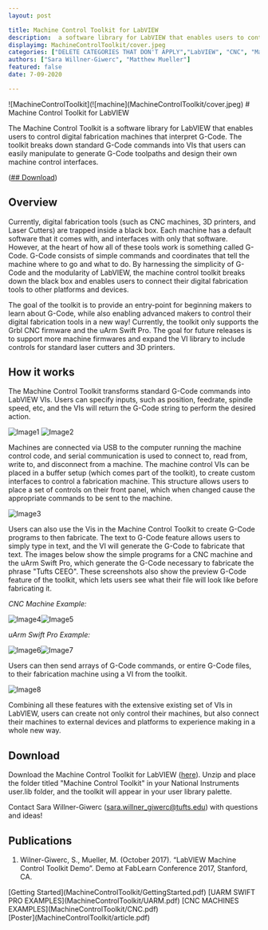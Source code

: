```yaml
---
layout: post

title: Machine Control Toolkit for LabVIEW
description:  a software library for LabVIEW that enables users to control digital fabrication machines that interpret G-Code.
displayimg: MachineControlToolkit/cover.jpeg
categories: ["DELETE CATEGORIES THAT DON'T APPLY","LabVIEW", "CNC", "Machine"]
authors: ["Sara Willner-Giwerc", "Matthew Mueller"]
featured: false
date: 7-09-2020

---
```



<!--IMAGE_TEXT_OVERLAY creates a image with a text box over it--------------------->
<div class="image_text_overlay" markdown="1">
![MachineControlToolkit](![machine](MachineControlToolkit/cover.jpeg)
# Machine Control Toolkit for LabVIEW

The Machine Control Toolkit is a software library for LabVIEW that enables users to control digital fabrication machines that interpret G-Code. The toolkit breaks down standard G-Code commands into VIs that users can easily manipulate to generate G-Code toolpaths and design their own machine control interfaces.
</div>

<!--document creates a grid of documentss--------------------->
<div class="free_write" markdown="1">

([## Download](https://drive.google.com/file/d/121SOGopm3A8Asyn82Torgmb0_WXdoahU/view?usp=sharing))


## Overview


Currently, digital fabrication tools (such as CNC machines, 3D printers, and Laser Cutters) are trapped inside a black box. Each machine has a default software that it comes with, and interfaces with only that software. However, at the heart of how all of these tools work is something called G-Code. G-Code consists of simple commands and coordinates that tell the machine where to go and what to do. By harnessing the simplicity of G-Code and the modularity of LabVIEW, the machine control toolkit breaks down the black box and enables users to connect their digital fabrication tools to other platforms and devices.

The goal of the toolkit is to provide an entry-point for beginning makers to learn about G-Code, while also enabling advanced makers to control their digital fabrication tools in a new way! Currently, the toolkit only supports the Grbl CNC firmware and the uArm Swift Pro. The goal for future releases is to support more machine firmwares and expand the VI library to include controls for standard laser cutters and 3D printers.



## How it works

The Machine Control Toolkit transforms standard G-Code commands into LabVIEW VIs. Users can specify inputs, such as position, feedrate, spindle speed, etc, and the VIs will return the G-Code string to perform the desired action.

![Image1](MachineControlToolkit/Image1.png)
![Image2](MachineControlToolkit/Image2.png)

Machines are connected via USB to the computer running the machine control code, and serial communication is used to connect to, read from, write to, and disconnect from a machine. The machine control VIs can be placed in a buffer setup (which comes part of the toolkit), to create custom interfaces to control a fabrication machine. This structure allows users to place a set of controls on their front panel, which when changed cause the appropriate commands to be sent to the machine.


![Image3](MachineControlToolkit/Image3.png)

Users can also use the Vis in the Machine Control Toolkit to create G-Code programs to then fabricate. The text to G-Code feature allows users to simply type in text, and the VI will generate the G-Code to fabricate that text. The images below show the simple programs for a CNC machine and the uArm Swift Pro, which generate the G-Code necessary to fabricate the phrase "Tufts CEEO". These screenshots also show the preview G-Code feature of the toolkit, which lets users see what their file will look like before fabricating it.

*CNC Machine Example:*

![Image4](MachineControlToolkit/Image4.png)![Image5](MachineControlToolkit/Image5.png)


*uArm Swift Pro Example:*

![Image6](MachineControlToolkit/Image6.png)![Image7](MachineControlToolkit/Image7.png)


Users can then send arrays of G-Code commands, or entire G-Code files, to their fabrication machine using a VI from the toolkit.

![Image8](MachineControlToolkit/Image8.png)

Combining all these features with the extensive existing set of VIs in LabVIEW, users can create not only control their machines, but also connect their machines to external devices and platforms to experience making in a whole new way.

## Download
Download the Machine Control Toolkit for LabVIEW ([here](https://drive.google.com/file/d/121SOGopm3A8Asyn82Torgmb0_WXdoahU/view?usp=sharing)). Unzip and place the folder titled "Machine Control Toolkit" in your National Instruments user.lib folder, and the toolkit will appear in your user library palette.

Contact Sara Willner-Giwerc (sara.willner_giwerc@tufts.edu) with questions and ideas!

## Publications

1. Wilner-Giwerc, S., Mueller, M. (October 2017). “LabVIEW Machine Control Toolkit Demo”. Demo at FabLearn Conference 2017, Stanford, CA.
</div>


<div class="document" markdown="1">
[Getting Started](MachineControlToolkit/GettingStarted.pdf)
[UARM SWIFT PRO EXAMPLES](MachineControlToolkit/UARM.pdf)
[CNC MACHINES EXAMPLES](MachineControlToolkit/CNC.pdf)
</div>

<div class="document" markdown="1">
[Poster](MachineControlToolkit/article.pdf)
</div>
